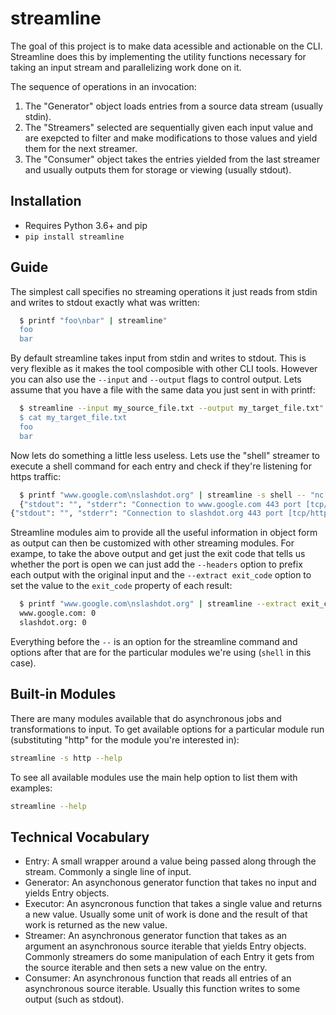 streamline
============

The goal of this project is to make data acessible and actionable on the CLI. Streamline does this by implementing the utility functions necessary for taking an input stream and parallelizing work done on it.

The sequence of operations in an invocation:

1. The "Generator" object loads entries from a source data stream (usually stdin).
2. The "Streamers" selected are sequentially given each input value and are exepcted to filter and make modifications to those values and yield them for the next streamer.
3. The "Consumer" object takes the entries yielded from the last streamer and usually outputs them for storage or viewing (usually stdout).

## Installation

* Requires Python 3.6+ and pip
* `pip install streamline`

## Guide

The simplest call specifies no streaming operations it just reads from stdin and writes to stdout exactly what was written:

```bash
  $ printf "foo\nbar" | streamline"
  foo
  bar
```

By default streamline takes input from stdin and writes to stdout. This is very flexible as it makes the tool composible with other CLI tools. However you can also use the `--input` and `--output` flags to control output. Lets assume that you have a file with the same data you just sent in with printf:

```bash
  $ streamline --input my_source_file.txt --output my_target_file.txt"
  $ cat my_target_file.txt
  foo
  bar
```

Now lets do something a little less useless. Lets use the "shell" streamer to execute a shell command for each entry and check if they're listening for https traffic:

```bash
  $ printf "www.google.com\nslashdot.org" | streamline -s shell -- "nc -zv {value} 443"
  {"stdout": "", "stderr": "Connection to www.google.com 443 port [tcp/https] succeeded!\n", "exit_code": 0}
{"stdout": "", "stderr": "Connection to slashdot.org 443 port [tcp/https] succeeded!\n", "exit_code": 0}
```

Streamline modules aim to provide all the useful information in object form as output can then be customized with other streaming modules. For exampe, to take the above output and get just the exit code that tells us whether the port is open we can just add the `--headers` option to prefix each output with the original input and the `--extract exit_code` option to set the value to the `exit_code` property of each result:

```bash
  $ printf "www.google.com\nslashdot.org" | streamline --extract exit_code --headers -s shell  -- "nc -zv {value} 443"
  www.google.com: 0
  slashdot.org: 0
```

Everything before the `--` is an option for the streamline command and options after that are for the particular modules we're using (`shell` in this case).


## Built-in Modules

There are many modules available that do asynchronous jobs and transformations to input. To get available options for a particular module run (substituting "http" for the module you're interested in):

```bash
streamline -s http --help
```

To see all available modules use the main help option to list them with examples:

```bash
streamline --help
```


## Technical Vocabulary

* Entry: A small wrapper around a value being passed along through the stream. Commonly a single line of input.
* Generator: An asynchonous generator function that takes no input and yields Entry objects.
* Executor:  An asyncronous function that takes a single value and returns a new value. Usually some unit of work is done and the result of that work is returned as the new value.
* Streamer: An asynchronous generator function that takes as an argument an asynchronous source iterable that yields Entry objects. Commonly streamers do some manipulation of each Entry it gets from the source iterable and then sets a new value on the entry.
* Consumer: An asynchronous function that reads all entries of an asynchronous source iterable. Usually this function writes to some output (such as stdout).

